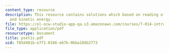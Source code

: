 ```yaml
---
content_type: resource
description: This resource contains solutions which based on reading of article, hemoglobin
  and kinetic energy.
file: https://ol-ocw-studio-app-qa.s3.amazonaws.com/courses/7-014-introductory-biology-spring-2005/f85d401be7f10166e67b0bba10db2773_pset1s.pdf
file_type: application/pdf
resourcetype: Document
title: pset1s.pdf
uid: f85d401b-e7f1-0166-e67b-0bba10db2773
---
```

